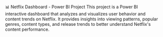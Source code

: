 📊 Netflix Dashboard - Power BI Project
This project is a Power BI interactive dashboard that analyzes and visualizes user behavior and content trends on Netflix. It provides insights into viewing patterns, popular genres, content types, and release trends to better understand Netflix's content performance.
